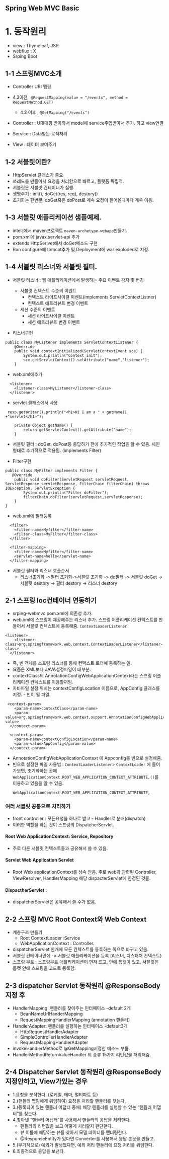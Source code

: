 Spring Web MVC Basic
---------------

# 1. 동작원리
- view : Thymeleaf, JSP
- webflux : X
- Srping Boot

## 1-1 스프링MVC소개
- Controller URI 맵핑
- 4.3이전 ` @RequestMapping(value = "/events", method = RequestMethod.GET)` 
  - 4.3 이후 , `@GetMapping("/events")`

- Controller : URI매핑 받아와서 model에 service주입받아서 추가. 하고 view연결
- Service : Data받는 로직처리
- View : 데이터 보여주기

## 1-2 서블릿이란?
- HttpServlet 클래스가 중요
- 쓰레드를 만들어서 요청을 처리함으로 빠르고, 플랫폼 독립적.
- 서블릿은 서블릿 컨테이너가 실행. 
- 생명주기 : init(), doGet(res, req), destory()
- 초기화는 한번뿐, doGet혹은 doPost로 계속 요청이 들어올때마다 계쏙 이용.

## 1-3 서블릿 애플리케이션 샘플예제.
- intellj에서 maven프로젝트 `maven-archetype-webapp`만들기.
- pom.xml에 javax.servlet-api 추가
- extends HttpSerlvet해서 doGet메소드 구현
- Run configure에 tomcat추가 및 Deployment에 war exploded로 지정.

## 1-4 서블릿 리스너와 서블릿 필터.
- 서블릿 리스너 : 웹 애플리케이션에서 발생하는 주요 이벤트 감지 및 변경
  - 서블릿 컨텍스트 수준의 이벤트
    - 컨텍스트 라이프사이클 이벤트(implements ServletContextListner)
    - 컨텍스트 애트리뷰트 변경 이벤트
  - 세션 수준의 이벤트
    - 세션 라이프사이클 이벤트
    - 세션 애트리뷰트 변경 이벤트

- 리스너구현
```
public class MyListener implements ServletContextListener {
    @Override
    public void contextInitialized(ServletContextEvent sce) {
        System.out.println("Context init");
        sce.getServletContext().setAttribute("name","listener");
    }
```
- web.xml에추가
```
  <listener>
    <listener-class>MyListener</listener-class>
  </listener>
```
- servlet 클래스에서 사용
```
 resp.getWriter().println("<h1>Hi I am a " + getName() +"servlet</h1>");

    private Object getName() {
        return getServletContext().getAttribute("name");
    }
```

- 서블릿 필터 : doGet, doPost등 응답하기 전에 추가적인 작업을 할 수 있음. 체인형태로 추가적으로 적용됨. (implements Filter)

- Filter구현 
```
public class MyFilter implements Filter {
   @Override
    public void doFilter(ServletRequest servletRequest, ServletResponse servletResponse, FilterChain filterChain) throws IOException, ServletException {
        System.out.println("Filter doFilter");
        filterChain.doFilter(servletRequest,servletResponse);
    }
}
```
- web.xml에 필터등록
```
  <filter>
    <filter-name>Myfilter</filter-name>
    <filter-class>MyFilter</filter-class>
  </filter>

  <filter-mapping>
    <filter-name>Myfilter</filter-name>
    <servlet-name>hello</servlet-name>
  </filter-mapping>
```

- 서블릿 필터와 리스너 호출순서
  - 리스너초기화 ->필터 초기화->서블릿 초기화 -> do필터 -> 서블릿 doGet -> 서블릿 destory -> 필터 destory -> 리스너 destory

## 2-1 스프링 Ioc컨테이너 연동하기
- srping-webmvc pom.xml에 의존성 추가.
- web.xml에 스프링이 제공해주는 리스너 추가. 스프링 어플리케이션 컨텍스트를 만들어서 서블릿 컨텍스트에 등록해줌. `ContextLoaderListener`
```
<listener>
    <listener-class>org.springframework.web.context.ContextLoaderListener</listener-class>
  </listener>
```
- 즉, 빈 객체를 스프링 리스너를 통해 컨텍스트 로더에 등록하는 일. 
-  요즘은 XML보다 JAVA설정파일이 대부분.
- contextClass의 AnnotationConfigWebApplicationContext라는 스프링 어플리케이션 컨텍스트를 이용할꺼임.
- 자바파일 설정 위치는 contextConfigLocation 이름으로, AppConfig 클래스를 지정. - 빈이 될 파일.
```
 <context-param>
    <param-name>contextClass</param-name>
    <param-value>org.springframework.web.context.support.AnnotationConfigWebApplicationContext</param-value>
  </context-param>

  <context-param>
    <param-name>contextConfigLocation</param-name>
    <param-value>AppConfig</param-value>
  </context-param>
```
- AnnotationConfigWebApplicationContext 에 Appconfig를 빈으로 설정해줌.
- 빈으로  설정한 파일 사용법 : `ContextLoaderListener`> `ContextLoader` 에 들어가보면, 초기화하는 곳에 `WebApplicationContext.ROOT_WEB_APPLICATION_CONTEXT_ATTRIBUTE,()`를 이용하고 있음을 알 수 있음.
  ```
  WebApplicationContext.ROOT_WEB_APPLICATION_CONTEXT_ATTRIBUTE,
    ```
### 여러 서블릿 공통으로 처리하기
- front controller : 모든요청을 하나로 받고 - Handler로 분배(dispatch) 
- 이러한 역할을 하는 것이 스프링의 DispatcherServlet.
#### Root Web ApplicationContext: Service, Repository
- 주로 다른 서블릿 컨텍스트들과 공유해서 쓸 수 있음.
#### Servlet Web Application Servlet 
- Root Web applicationContext를 상속 받음. 주로 web과 관련된 Controller, ViewResolver, HandlerMapping 해당 dispacterServlet에 한정된 것들.
#### DispactherServlet : 
- dispatcherServlet은 공유해서 쓸 수가 없음.

## 2-2 스프링 MVC Root Context와 Web Context
- 계층구조 만들기
  - Root ContextLoader :Service 
  - WebApplicationContext : Controller.
- dispatcherServlet 한개에 모든 컨텍스트를 등록하는 쪽으로 바뀌고 있음.
-  서블릿 컨테이너안에 -> 서블릿 애플리케이션을 등록 (리스너, 디스패처 컨텍스트)
-  스프링 부트 : 스프링부트 애플리케이션이 먼저 뜨고, 안에 톰캣이 있고. 서블릿은 톰캣 안에 스프링을 코드로 등록함.


## 2-3 dispatcher Servlet  동작원리 @ResponseBody지정 후 
- HandlerMapping: 핸들러를 찾아주는 인터페이스 -default 2개 
  - BeanNameUrlHanderMapping
  -  RequestMappingHandlerMapping (annotation 핸들러)
- HandlerAdapter: 핸들러를 실행하는 인터페이스 -default3개
  - HttpRequestHandlerAdapter
  - SimpleControllerHandlerAdapter
  - RequestMappingHandlerAdapter
- invokeHandlerMethod로 @GetMapping지정한 메소드 부름.
- HandlerMethodReturnValueHandler 의 종류 15가지 리턴값을 처리해줌.

## 2-4 Dispatcher Servlet  동작원리 @ResponseBody지정안하고, View가있는 경우
- 1.요청을 분석한다. (로케일, 테마, 멀티파트 등) 
- 2.(핸들러 맵핑에게 위임하여) 요청을 처리할 핸들러를 찾는다. 
- 3.(등록되어 있는 핸들러 어댑터 중에) 해당 핸들러를 실행할 수 있는 “핸들러 어댑터”를 찾는다. 
- 4.찾아낸 “핸들러 어댑터”를 사용해서 핸들러의 응답을 처리한다. 
  - 핸들러의 리턴값을 보고 어떻게 처리할지 판단한다. 
  - 뷰 이름에 해당하는 뷰를 찾아서 모델 데이터를 랜더링한다. 
  - @ResponseEntity가 있다면 Converter를 사용해서 응답 본문을 만들고. 
- 5.(부가적으로) 예외가 발생했다면, 예외 처리 핸들러에 요청 처리를 위임한다.
- 6.최종적으로 응답을 보낸다.

